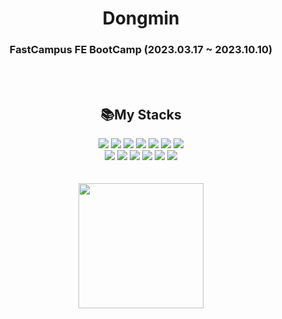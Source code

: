 <h1 align='center' >Dongmin</h1>
<h3 align='center'>FastCampus FE BootCamp (2023.03.17 ~ 2023.10.10)</h3>
<br/>
<br/>

<h2 align='center'>📚My Stacks</h2>
<div align='center'>
<img src="https://img.shields.io/badge/html5-E34F26?style=for-the-badge&logo=html5&logoColor=white"> </img>
<img src="https://img.shields.io/badge/css-1572B6?style=for-the-badge&logo=css3&logoColor=white"> </img>
<img src="https://img.shields.io/badge/scss-CC6699?style=for-the-badge&logo=scss3&logoColor=white"> </img>
<img src="https://img.shields.io/badge/Javascript-F7DF1E?style=for-the-badge&logo=Javascript&logoColor=black"></img>
<img src="https://img.shields.io/badge/Typescript-3178C6?style=for-the-badge&logo=Typescript&logoColor=black"></img>
<img src="https://img.shields.io/badge/react-61DAFB?style=for-the-badge&logo=react&logoColor=black"></img>
<img src="https://img.shields.io/badge/styled_components-DB7093?style=for-the-badge&logo=styledcomponents&logoColor=black"></img>
</div>

<div align='center'>
<img src="https://img.shields.io/badge/firebase-FFCA28?style=for-the-badge&logo=firebase&logoColor=white"></img>
<img src="https://img.shields.io/badge/vite-646CFF?style=for-the-badge&logo=vite&logoColor=white"></img>
<img src="https://img.shields.io/badge/Next.js-000000?style=for-the-badge&logo=Next.js&logoColor=white"></img>
<img src="https://img.shields.io/badge/github-181717?style=for-the-badge&logo=github&logoColor=white"></img>
<img src="https://img.shields.io/badge/git-F05032?style=for-the-badge&logo=git&logoColor=white"></img>
<img src="https://img.shields.io/badge/visual_studio_code-007ACC?style=for-the-badge&logo=visualstudiocode&logoColor=white"></img>
</div>
<br/>
<br/>

<div align="center">
 <img height="200px" src="https://github-readme-stats.vercel.app/api?username=cdm1263&show_icons=true&theme=tokyonight">
</div>
